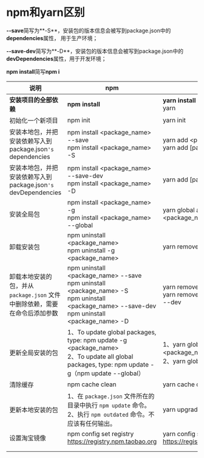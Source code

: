 # npm和yarn区别



**--save**简写为**-S**，安装包的版本信息会被写到package.json中的**dependencies**属性， 用于生产环境；

**--save-dev**简写为**-D**，安装包的版本信息会被写到package.json中的**devDependencies**属性，用于开发环境；

**npm install**简写**npm i**


| 说明                                                         | npm                                                          | yarn                                                         |
| ------------------------------------------------------------ | ------------------------------------------------------------ | ------------------------------------------------------------ |
| **安装项目的全部依赖**                                       | **npm install**                                              | **yarn install**<br />yarn                                   |
| 初始化一个新项目                                             | npm init                                                     | yarn init                                                    |
| 安装本地包，并把安装依赖写入到package.json`'s `dependencies  | npm install <package_name> --save<br />npm install <package_name> -S | yarn add <package_name><br />yarn add [package]@[version]    |
| 安装本地包，并把安装依赖写入到package.json`'s `devDependencies | npm install <package_name> --save-dev<br />npm install <package_name> -D | yarn add [package] --dev                                     |
| 安装全局包                                                   | npm install <package_name> -g<br />npm install <package_name> --global | yarn global add <package_name>                               |
| 卸载安装包                                                   | npm uninstall <package_name><br />npm uninstall -g <package_name> | yarn remove <package_name>                                   |
| 卸载本地安装的包，并从 `package.json` 文件中删除依赖，需要在命令后添加参数 | npm uninstall <package_name> --save<br />npm uninstall <package_name> -S<br />npm uninstall <package_name> --save-dev<br />npm uninstall <package_name> -D | yarn remove <package_name><br />yarn remove <package_name> --dev |
| 更新全局安装的包                                             | 1、To update global packages, type: npm update -g <package_name><br />2、To update all global packages, type: npm update -g（npm update --global） | 1、yarn global upgrade <package_name><br />2、yarn global upgrade |
| 清除缓存                                                     | npm cache clean                                              | yarn cache clean                                             |
| 更新本地安装的包                                             | 1、在 `package.json` 文件所在的目录中执行 `npm update` 命令。 <br />2、执行 `npm outdated` 命令。不应该有任何输出。 | yarn upgrade [package]<br />                                 |
| 设置淘宝镜像                                                 | npm config set registry https://registry.npm.taobao.org      | yarn config set registry https://registry.npm.taobao.org     |
|                                                              |                                                              |                                                              |
|                                                              |                                                              |                                                              |



